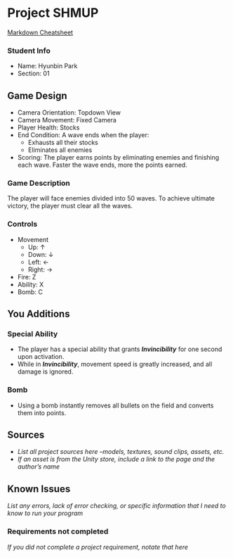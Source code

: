 # Project SHMUP

[Markdown Cheatsheet](https://github.com/adam-p/markdown-here/wiki/Markdown-Here-Cheatsheet)

### Student Info

-   Name: Hyunbin Park
-   Section: 01

## Game Design

-   Camera Orientation: Topdown View
-   Camera Movement: Fixed Camera
-   Player Health: Stocks
-   End Condition: A wave ends when the player:
    -   Exhausts all their stocks
    -   Eliminates all enemies
-   Scoring: The player earns points by eliminating enemies and finishing each wave. Faster the wave ends, more the points earned.

### Game Description

The player will face enemies divided into 50 waves. To achieve ultimate victory, the player must clear all the waves.

### Controls

-   Movement
    -   Up: ↑
    -   Down: ↓
    -   Left: ←
    -   Right: →
-   Fire: Z
-   Ability: X
-   Bomb: C

## You Additions

### Special Ability
-   The player has a special ability that grants **_Invincibility_** for one second upon activation.
-   While in **_Invincibility_**, movement speed is greatly increased, and all damage is ignored.

### Bomb
-   Using a bomb instantly removes all bullets on the field and converts them into points.

## Sources

-   _List all project sources here –models, textures, sound clips, assets, etc._
-   _If an asset is from the Unity store, include a link to the page and the author’s name_

## Known Issues

_List any errors, lack of error checking, or specific information that I need to know to run your program_

### Requirements not completed

_If you did not complete a project requirement, notate that here_

